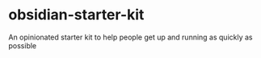 # obsidian-starter-kit
An opinionated starter kit to help people get up and running as quickly as possible
